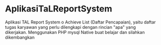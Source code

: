 # AplikasiTaLReportSystem
Aplikasi TAL Report System o Achieve List (Daftar Pencapaian), yaitu daftar tugas karyawan yang perlu dilengkapi dengan rincian "apa" yang dikerjakan.
Menggunakan PHP mysql Native buat belajar dan silahkan dikembangkan
